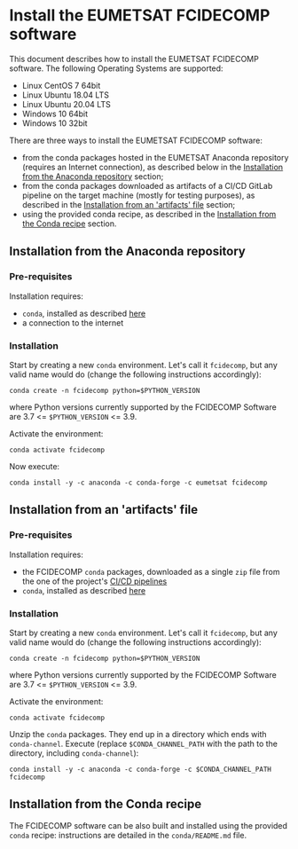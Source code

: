 # Install the EUMETSAT FCIDECOMP software

This document describes how to install the EUMETSAT FCIDECOMP software.
The following Operating Systems are supported:

- Linux CentOS 7 64bit
- Linux Ubuntu 18.04 LTS
- Linux Ubuntu 20.04 LTS
- Windows 10 64bit
- Windows 10 32bit

There are three ways to install the EUMETSAT FCIDECOMP software:

- from the conda packages hosted in the EUMETSAT Anaconda repository (requires an Internet connection),
as described below in the [Installation from the Anaconda repository](#installation-from-the-anaconda-repository)
section;
- from the conda packages downloaded as artifacts of a CI/CD GitLab pipeline on the target machine 
(mostly for testing purposes), as described in the 
[Installation from an 'artifacts' file](#installation-from-an-artifacts-file) section;
- using the provided conda recipe, as described in the 
[Installation from the Conda recipe](#installation-from-the-conda-recipe) section.

## Installation from the Anaconda repository

### Pre-requisites

Installation requires:

- `conda`, installed as described
  [here](<https://conda.io/projects/conda/en/latest/user-guide/install/index.html>)
- a connection to the internet

### Installation

Start by creating a new `conda` environment. Let's call it `fcidecomp`, but
any valid name would do (change the following instructions accordingly):

    conda create -n fcidecomp python=$PYTHON_VERSION
    
where Python versions currently supported by the FCIDECOMP Software are 3.7 <= `$PYTHON_VERSION` <= 3.9.

Activate the environment:

    conda activate fcidecomp

Now execute:

    conda install -y -c anaconda -c conda-forge -c eumetsat fcidecomp

## Installation from an 'artifacts' file

### Pre-requisites

Installation requires:

- the FCIDECOMP `conda` packages, downloaded as a single `zip` file from the one of the project's 
  [CI/CD pipelines](<https://gitlab.eumetsat.int/sepdssme/fcidecomp/fcidecomp/-/pipelines>)
- `conda`, installed as described
  [here](<https://conda.io/projects/conda/en/latest/user-guide/install/index.html>)

### Installation

Start by creating a new `conda` environment. Let's call it `fcidecomp`, but
any valid name would do (change the following instructions accordingly):

    conda create -n fcidecomp python=$PYTHON_VERSION
    
where Python versions currently supported by the FCIDECOMP Software are 3.7 <= `$PYTHON_VERSION` <= 3.9.

Activate the environment:

    conda activate fcidecomp

Unzip the `conda` packages. They end up in a directory which ends with `conda-channel`.
Execute (replace `$CONDA_CHANNEL_PATH` with the path to the directory, including `conda-channel`):

    conda install -y -c anaconda -c conda-forge -c $CONDA_CHANNEL_PATH fcidecomp


## Installation from the Conda recipe

The FCIDECOMP software can be also built and installed using the provided `conda` recipe: instructions are detailed in 
the `conda/README.md` file.




